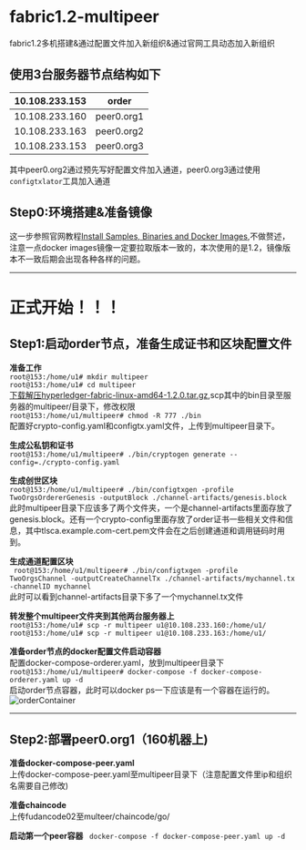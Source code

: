 # fabric1.2-multipeer
fabric1.2多机搭建&amp;通过配置文件加入新组织&amp;通过官网工具动态加入新组织

使用3台服务器节点结构如下
--------
|10.108.233.153|order|
|--|--|
|10.108.233.160| peer0.org1|
|10.108.233.163| peer0.org2|
|10.108.233.153| peer0.org3|

其中peer0.org2通过预先写好配置文件加入通道，peer0.org3通过使用`configtxlator`工具加入通道
## Step0:环境搭建&准备镜像
这一步参照官网教程[Install Samples, Binaries and Docker Images](https://hyperledger-fabric.readthedocs.io/en/release-1.2/install.html),不做赘述，注意一点docker images镜像一定要拉取版本一致的，本次使用的是1.2，镜像版本不一致后期会出现各种各样的问题。
***
# 正式开始！！！
## Step1:启动order节点，准备生成证书和区块配置文件
**准备工作**  
`root@153:/home/u1# mkdir multipeer`  
`root@153:/home/u1# cd multipeer`  
[下载解压hyperledger-fabric-linux-amd64-1.2.0.tar.gz](https://nexus.hyperledger.org/content/repositories/releases/org/hyperledger/fabric/hyperledger-fabric/),scp其中的bin目录至服务器的multipeer/目录下，修改权限  
`root@153:/home/u1/multipeer# chmod -R 777 ./bin`  
配置好crypto-config.yaml和configtx.yaml文件，上传到multipeer目录下。  

**生成公私钥和证书**  
`root@153:/home/u1/multipeer# ./bin/cryptogen generate --config=./crypto-config.yaml`  

**生成创世区块**  
`root@153:/home/u1/multipeer# ./bin/configtxgen -profile TwoOrgsOrdererGenesis -outputBlock ./channel-artifacts/genesis.block`
此时multipeer目录下应该多了两个文件夹，一个是channel-artifacts里面存放了genesis.block。还有一个crypto-config里面存放了order证书一些相关文件和信息，其中tlsca.example.com-cert.pem文件会在之后创建通道和调用链码时用到。  

**生成通道配置区块**  
` root@153:/home/u1/multipeer# ./bin/configtxgen -profile TwoOrgsChannel -outputCreateChannelTx ./channel-artifacts/mychannel.tx -channelID mychannel`  
此时可以看到channel-artifacts目录下多了一个mychannel.tx文件  

**转发整个multipeer文件夹到其他两台服务器上**  
`root@153:/home/u1# scp -r multipeer u1@10.108.233.160:/home/u1/`  
`root@153:/home/u1# scp -r multipeer u1@10.108.233.163:/home/u1/`  

**准备order节点的docker配置文件启动容器**  
配置docker-compose-orderer.yaml，放到multipeer目录下  
`root@153:/home/u1/multipeer# docker-compose -f docker-compose-orderer.yaml up -d`  
启动order节点容器，此时可以docker ps一下应该是有一个容器在运行的。  
![orderContainer](https://github.com/offthewall123/fabric1.2-multipeer/blob/master/imgs/order.PNG)  

***
## Step2:部署peer0.org1（160机器上)  
**准备docker-compose-peer.yaml**  
上传docker-compose-peer.yaml至multipeer目录下（注意配置文件里ip和组织名需要自己修改)

**准备chaincode**  
上传fudancode02至multeer/chaincode/go/  

**启动第一个peer容器**
` docker-compose -f docker-compose-peer.yaml up -d`  

